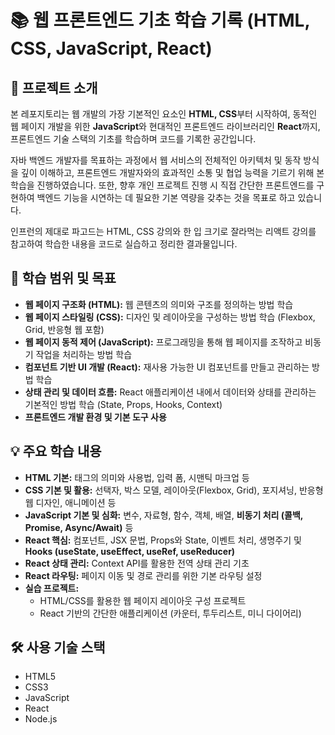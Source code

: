 # 📚 웹 프론트엔드 기초 학습 기록 (HTML, CSS, JavaScript, React)

## 🚀 프로젝트 소개

본 레포지토리는 웹 개발의 가장 기본적인 요소인 **HTML, CSS**부터 시작하여, 동적인 웹 페이지 개발을 위한 **JavaScript**와 현대적인 프론트엔드 라이브러리인 **React**까지, 프론트엔드 기술 스택의 기초를 학습하며 코드를 기록한 공간입니다.

자바 백엔드 개발자를 목표하는 과정에서 웹 서비스의 전체적인 아키텍처 및 동작 방식을 깊이 이해하고, 프론트엔드 개발자와의 효과적인 소통 및 협업 능력을 기르기 위해 본 학습을 진행하였습니다. 또한, 향후 개인 프로젝트 진행 시 직접 간단한 프론트엔드를 구현하여 백엔드 기능을 시연하는 데 필요한 기본 역량을 갖추는 것을 목표로 하고 있습니다.

인프런의 제대로 파고드는 HTML, CSS 강의와 한 입 크기로 잘라먹는 리액트 강의를 참고하여 학습한 내용을 코드로 실습하고 정리한 결과물입니다.

## 🎯 학습 범위 및 목표

* **웹 페이지 구조화 (HTML):** 웹 콘텐츠의 의미와 구조를 정의하는 방법 학습
* **웹 페이지 스타일링 (CSS):** 디자인 및 레이아웃을 구성하는 방법 학습 (Flexbox, Grid, 반응형 웹 포함)
* **웹 페이지 동적 제어 (JavaScript):** 프로그래밍을 통해 웹 페이지를 조작하고 비동기 작업을 처리하는 방법 학습
* **컴포넌트 기반 UI 개발 (React):** 재사용 가능한 UI 컴포넌트를 만들고 관리하는 방법 학습
* **상태 관리 및 데이터 흐름:** React 애플리케이션 내에서 데이터와 상태를 관리하는 기본적인 방법 학습 (State, Props, Hooks, Context)
* **프론트엔드 개발 환경 및 기본 도구 사용**

## 💡 주요 학습 내용

* **HTML 기본:** 태그의 의미와 사용법, 입력 폼, 시맨틱 마크업 등
* **CSS 기본 및 활용:** 선택자, 박스 모델, 레이아웃(Flexbox, Grid), 포지셔닝, 반응형 웹 디자인, 애니메이션 등
* **JavaScript 기본 및 심화:** 변수, 자료형, 함수, 객체, 배열, **비동기 처리 (콜백, Promise, Async/Await)** 등
* **React 핵심:** 컴포넌트, JSX 문법, Props와 State, 이벤트 처리, 생명주기 및 **Hooks (useState, useEffect, useRef, useReducer)**
* **React 상태 관리:** Context API를 활용한 전역 상태 관리 기초
* **React 라우팅:** 페이지 이동 및 경로 관리를 위한 기본 라우팅 설정
* **실습 프로젝트:**
    * HTML/CSS를 활용한 웹 페이지 레이아웃 구성 프로젝트
    * React 기반의 간단한 애플리케이션 (카운터, 투두리스트, 미니 다이어리)

## 🛠️ 사용 기술 스택

* HTML5
* CSS3
* JavaScript
* React
* Node.js

